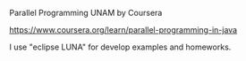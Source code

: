 Parallel Programming UNAM by Coursera


https://www.coursera.org/learn/parallel-programming-in-java


I use "eclipse LUNA" for develop examples and homeworks.
